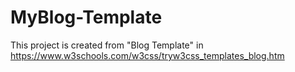 # MyBlog-Template
This project is created from "Blog Template" in https://www.w3schools.com/w3css/tryw3css_templates_blog.htm
